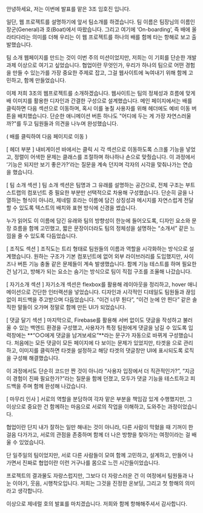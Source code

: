안녕하세요, 저는 이번에 발표를 맡은 3조 임호진 입니다.

일단, 웹 프로젝트를 설명하기에 앞서 팀소개를 하겠습니다.
팀 이름은 팀장님의 이름인 장군(General)과 호(Boat)에서 따왔습니다.
그리고 여기에 ‘On-boarding’, 즉 배에 올라타다라는 의미를 더해
우리는 이 웹 프로젝트를 하나의 배를 함께 타는 항해로 보고 출발했습니다.

팀 소개 웹페이지를 만드는 것이 이번 주의 미션이었지만,
저희는 이 기회를 단순한 개발 과제 이상으로 여기고 싶었습니다.
협업이란 무엇인가, 우리가 하나의 팀으로 어떤 경험을 만들 수 있는가를 가장 중요한 주제로 잡고,
그걸 웹사이트에 녹여내기 위해 함께 고민하고, 함께 만들었습니다.

이제 저희 3조의 웹프로젝트를 소개하겠습니다.
웹사이트는 팀의 정체성과 흐름에 맞게
배 이미지를 활용한 디자인과 간결한 구성으로 설계했습니다.
메인 페이지에서는 배를 클릭하면 다음 섹션으로 이동하며,
혹시 이를 놓칠 사용자를 위해 헤더에도 예비 이동 버튼을 배치했습니다.
단순한 애니메이션 버튼 하나도 "어디에 두는 게 가장 자연스러울까?"를 두고
팀원들과 의견을 나누며 완성했습니다.

( 배를 클릭하여 다음 페이지로 이동 )

[ 헤더 부분 ]
내비게이션 바에서는 클릭 시 각 섹션으로 이동하도록 스크롤 기능을 넣었고,
정렬이 어색한 문제는 클래스를 조절하며 하나하나 손으로 맞췄습니다.
이 과정에서 ‘기능은 되지만 보기 좋은가?’라는 질문을 계속 던지며
각자의 시각을 맞춰나가는 연습을 했습니다.

[ 팀 소개 섹션 ]
팀 소개 섹션은 팀명과 그 유래를 설명하는 공간으로,
전체 구조는 부트스트랩의 컴포넌트 중 필요한 부분만 선택적으로 차용해 구성했습니다.
단순히 글을 나열하는 형식이 아니라,
제네럴 호라는 이름에 담긴 상징성과 메시지를 자연스럽게 전달할 수 있도록
텍스트의 배치와 표현 방식에 신경을 썼습니다.

누가 읽어도 이 이름에 담긴 유래와 팀의 방향성이 한눈에 들어오도록,
디자인 요소와 문장 흐름을 함께 고민했고,
짧은 문장이더라도 팀의 정체성을 설명하는 “소개서” 같은 느낌을 줄 수 있도록 다듬었습니다.

[ 조직도 섹션 ]
조직도는 트리 형태로 팀원들의 이름과 역할을 시각화하는 방식으로 설계했습니다.
원하는 구조가 기본 컴포넌트에 없어 외부 라이브러리를 도입했지만,
사이즈나 버튼 기능 충돌 같은 문제들이 계속 발생했습니다.
함께 기능 테스트를 하며 필요한 건 남기고, 방해가 되는 요소는 숨기는 방식으로
팀이 직접 구조를 조율해 나갔습니다.

[ 자기소개 섹션 ]
자기소개 섹션은 flexbox를 활용해 레이아웃을 정리하고,
hover 애니메이션으로 간단한 인터랙션을 넣었습니다.
디자인과 시각적인 디테일도 팀원들과 끊임없이 피드백을 주고받으며 다듬었습니다.
“이건 너무 튄다”, “이건 눈에 안 띈다” 같은 솔직한 말들이 오가며
정말로 함께 만든 UI가 되었습니다.

[ 댓글 달기 섹션 ]
마지막으로,
Firebase를 활용해 서버 없이도 댓글을 작성하고 불러올 수 있는 백엔드 환경을 구성했고,
사용자가 특정 팀원에게 댓글을 남길 수 있도록
입력창에는 **“○○에게 댓글을 남겨보세요”**라는 문구가 자동으로 바뀌게 구성했습니다.
처음에는 모든 댓글이 모든 페이지에 다 보이는 문제가 있었지만,
타겟을 <input type="hidden">으로 관리하고,
이미지를 클릭하면 타겟을 설정하고 해당 타겟의 댓글창만 UI에 표시되도록 로직을 구성해 해결했습니다.

이 과정에서도 단순히 코드만 짠 것이 아니라
“사용자 입장에서 더 직관적인가?”, “지금 이 경험이 진짜 필요한가?”라는 질문을 함께 던졌고,
모두가 댓글 기능을 테스트하고 피드백을 주며 함께 완성해 나갔습니다.

[ 마무리 인사 ]
서로의 역할을 분담하여 각자 맡은 부분을 책임감 있게 수행했지만,
그 이상으로 중요한 건 함께하는 마음으로 서로의 작업을 이해하고, 도와주는 과정이었습니다.

협업이란 단지 내가 잘하는 일만 해내는 것이 아니라,
다른 사람이 막혔을 때 기꺼이 한 걸음 다가가고,
서로의 관점을 존중하며 함께 더 나은 방향을 찾아가는 여정이라는 걸 배울 수 있었습니다.

단 일주일의 팀이었지만,
서로 다른 사람들이 모여 함께 고민하고, 설계하고, 만들어 나가면서
진짜로 협업이란 이런 거구나를 몸으로 느낀 시간들이었습니다.

프로젝트의 결과물도 자랑스럽지만,
그보다 더 자랑스러운 건 이 여정에서 팀원들과 나눈 이야기, 웃음, 시행착오입니다.
저희는 그것을 진정한 온보딩, 그리고 첫 항해의 의미라고 생각합니다.

이상으로 제네럴 호의 발표를 마치겠습니다.
저희와 함께 항해해주셔서 감사합니다.
